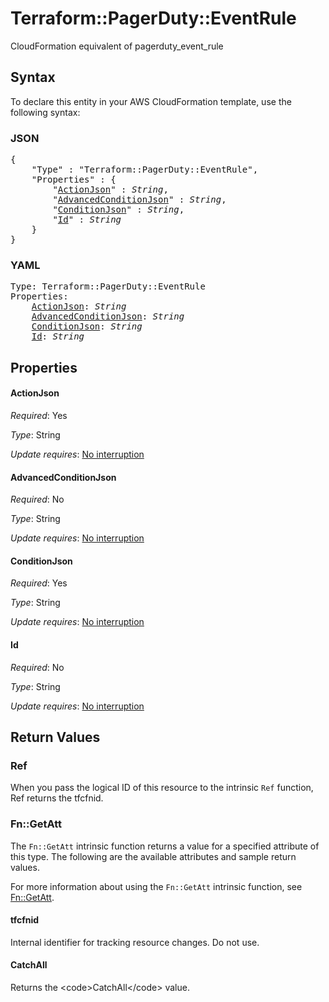 # Terraform::PagerDuty::EventRule

CloudFormation equivalent of pagerduty_event_rule

## Syntax

To declare this entity in your AWS CloudFormation template, use the following syntax:

### JSON

<pre>
{
    "Type" : "Terraform::PagerDuty::EventRule",
    "Properties" : {
        "<a href="#actionjson" title="ActionJson">ActionJson</a>" : <i>String</i>,
        "<a href="#advancedconditionjson" title="AdvancedConditionJson">AdvancedConditionJson</a>" : <i>String</i>,
        "<a href="#conditionjson" title="ConditionJson">ConditionJson</a>" : <i>String</i>,
        "<a href="#id" title="Id">Id</a>" : <i>String</i>
    }
}
</pre>

### YAML

<pre>
Type: Terraform::PagerDuty::EventRule
Properties:
    <a href="#actionjson" title="ActionJson">ActionJson</a>: <i>String</i>
    <a href="#advancedconditionjson" title="AdvancedConditionJson">AdvancedConditionJson</a>: <i>String</i>
    <a href="#conditionjson" title="ConditionJson">ConditionJson</a>: <i>String</i>
    <a href="#id" title="Id">Id</a>: <i>String</i>
</pre>

## Properties

#### ActionJson

_Required_: Yes

_Type_: String

_Update requires_: [No interruption](https://docs.aws.amazon.com/AWSCloudFormation/latest/UserGuide/using-cfn-updating-stacks-update-behaviors.html#update-no-interrupt)

#### AdvancedConditionJson

_Required_: No

_Type_: String

_Update requires_: [No interruption](https://docs.aws.amazon.com/AWSCloudFormation/latest/UserGuide/using-cfn-updating-stacks-update-behaviors.html#update-no-interrupt)

#### ConditionJson

_Required_: Yes

_Type_: String

_Update requires_: [No interruption](https://docs.aws.amazon.com/AWSCloudFormation/latest/UserGuide/using-cfn-updating-stacks-update-behaviors.html#update-no-interrupt)

#### Id

_Required_: No

_Type_: String

_Update requires_: [No interruption](https://docs.aws.amazon.com/AWSCloudFormation/latest/UserGuide/using-cfn-updating-stacks-update-behaviors.html#update-no-interrupt)

## Return Values

### Ref

When you pass the logical ID of this resource to the intrinsic `Ref` function, Ref returns the tfcfnid.

### Fn::GetAtt

The `Fn::GetAtt` intrinsic function returns a value for a specified attribute of this type. The following are the available attributes and sample return values.

For more information about using the `Fn::GetAtt` intrinsic function, see [Fn::GetAtt](https://docs.aws.amazon.com/AWSCloudFormation/latest/UserGuide/intrinsic-function-reference-getatt.html).

#### tfcfnid

Internal identifier for tracking resource changes. Do not use.

#### CatchAll

Returns the &lt;code&gt;CatchAll&lt;/code&gt; value.

